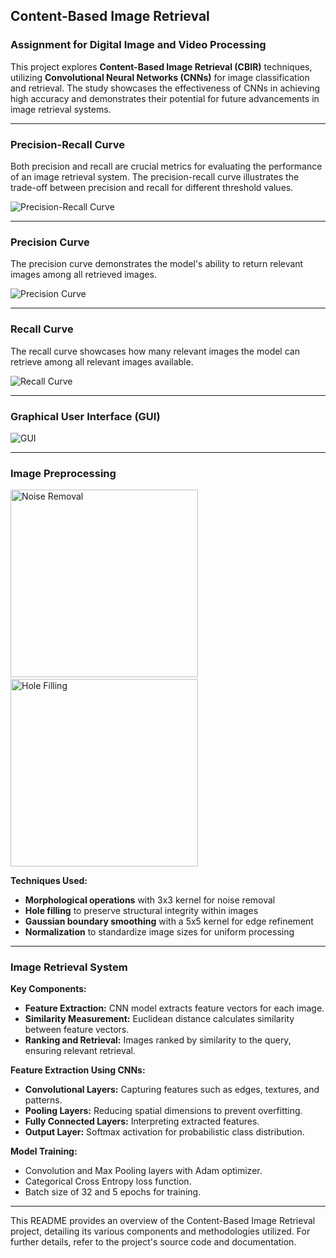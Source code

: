 ## **Content-Based Image Retrieval**

### **Assignment for Digital Image and Video Processing**

This project explores **Content-Based Image Retrieval (CBIR)** techniques, utilizing **Convolutional Neural Networks (CNNs)** for image classification and retrieval. The study showcases the effectiveness of CNNs in achieving high accuracy and demonstrates their potential for future advancements in image retrieval systems.

---

### **Precision-Recall Curve**

Both precision and recall are crucial metrics for evaluating the performance of an image retrieval system. The precision-recall curve illustrates the trade-off between precision and recall for different threshold values.

![Precision-Recall Curve](https://github.com/MarawanEldeib/Content-Based-Image-Retrieval/assets/105850133/1f7fa104-df5d-49ad-85fa-c094d2ef6657)

---

### **Precision Curve**

The precision curve demonstrates the model's ability to return relevant images among all retrieved images.

![Precision Curve](https://github.com/MarawanEldeib/Content-Based-Image-Retrieval/assets/105850133/060f27c5-906f-4cba-a231-beedc1ca03f3)

---

### **Recall Curve**

The recall curve showcases how many relevant images the model can retrieve among all relevant images available.

![Recall Curve](https://github.com/MarawanEldeib/Content-Based-Image-Retrieval/assets/105850133/8a74ffab-d3e8-40cc-9f9f-e5693a679577)


---

### **Graphical User Interface (GUI)**

![GUI](https://github.com/MarawanEldeib/Content-Based-Image-Retrieval/assets/105850133/e4c7f25a-9fae-4e18-8548-2fb6362c1127)

---

### **Image Preprocessing**

<img src="https://github.com/MarawanEldeib/Content-Based-Image-Retrieval/assets/105850133/1199b7f1-82cb-421f-9ee2-ca75156447a8" alt="Noise Removal" width="300"/> &nbsp; &nbsp; &nbsp; &nbsp; &nbsp;
<img src="https://github.com/MarawanEldeib/Content-Based-Image-Retrieval/assets/105850133/19aa0544-a72a-46be-9b75-cc1cc990e3ea" alt="Hole Filling" width="300"/>

**Techniques Used:**
- **Morphological operations** with 3x3 kernel for noise removal
- **Hole filling** to preserve structural integrity within images
- **Gaussian boundary smoothing** with a 5x5 kernel for edge refinement
- **Normalization** to standardize image sizes for uniform processing

---

### **Image Retrieval System**

**Key Components:**
- **Feature Extraction:** CNN model extracts feature vectors for each image.
- **Similarity Measurement:** Euclidean distance calculates similarity between feature vectors.
- **Ranking and Retrieval:** Images ranked by similarity to the query, ensuring relevant retrieval.

**Feature Extraction Using CNNs:**
- **Convolutional Layers:** Capturing features such as edges, textures, and patterns.
- **Pooling Layers:** Reducing spatial dimensions to prevent overfitting.
- **Fully Connected Layers:** Interpreting extracted features.
- **Output Layer:** Softmax activation for probabilistic class distribution.

**Model Training:**
- Convolution and Max Pooling layers with Adam optimizer.
- Categorical Cross Entropy loss function.
- Batch size of 32 and 5 epochs for training.

--- 

This README provides an overview of the Content-Based Image Retrieval project, detailing its various components and methodologies utilized. For further details, refer to the project's source code and documentation.
